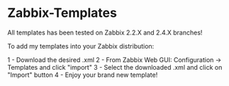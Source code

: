 # Zabbix-Templates

All templates has been tested on Zabbix 2.2.X and 2.4.X branches!

To add my templates into your Zabbix distribution:

1 - Download the desired .xml
2 - From Zabbix Web GUI: Configuration -> Templates and click "import"
3 - Select the downloaded .xml and click on "Import" button
4 - Enjoy your brand new template!
